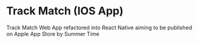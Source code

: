 # Track Match (IOS App)

Track Match Web App refactored into React Native aiming to be published on Apple App Store by Summer Time 